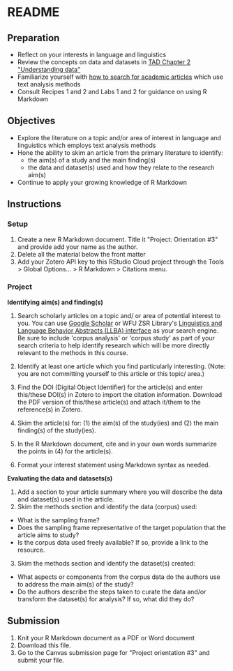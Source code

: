 # README

<!-- REMEMBER: 
You can preview a formatted version of this README.md document by clicking the 'Preview' button in the RStudio toolbar.
-->

## Preparation

- Reflect on your interests in language and linguistics
- Review the concepts on data and datasets in [TAD Chapter 2 "Understanding data"](https://lin380.github.io/coursebook/understanding-data.html)
- Familiarize yourself with [how to search for academic articles](https://guides.zsr.wfu.edu/c.php?g=34575&p=221095) which use text analysis methods
- Consult Recipes 1 and 2 and Labs 1 and 2 for guidance on using R Markdown


## Objectives

- Explore the literature on a topic and/or area of interest in language and linguistics which employs text analysis methods
- Hone the ability to skim an article from the primary literature to identify:
  - the aim(s) of a study and the main finding(s)
  - the data and dataset(s) used and how they relate to the research aim(s)
- Continue to apply your growing knowledge of R Markdown

## Instructions

### Setup

1. Create a new R Markdown document. Title it "Project: Orientation #3" and provide add your name as the author. 
2. Delete all the material below the front matter
3. Add your Zotero API key to this RStudio Cloud project through the Tools > Global Options... > R Markdown > Citations menu.

### Project

**Identifying aim(s) and finding(s)**

1. Search scholarly articles on a topic and/ or area of potential interest to you. You can use [Google Scholar](https://scholar.google.com/) or WFU ZSR Library's [Linguistics and Language Behavior Abstracts (LLBA) interface](http://zsr.wfu.edu/databases/purl/28783) as your search engine. Be sure to include 'corpus analysis' or 'corpus study' as part of your search criteria to help identify research which will be more directly relevant to the methods in this course.

2. Identify at least one article which you find particularly interesting. (Note: you are not committing yourself to this article or this topic/ area.) 

3. Find the DOI (Digital Object Identifier) for the article(s) and enter this/these DOI(s) in Zotero to import the citation information. Download the PDF version of this/these article(s) and attach it/them to the reference(s) in Zotero.

4. Skim the article(s) for: (1) the aim(s) of the study(ies) and (2) the main finding(s) of the study(ies).

5. In the R Markdown document, cite and in your own words summarize the points in (4) for the article(s).

6. Format your interest statement using Markdown syntax as needed.

**Evaluating the data and datasets(s)**

1. Add a section to your article summary where you will describe the data and dataset(s) used in the article. 
2. Skim the methods section and identify the data (corpus) used: 
  - What is the sampling frame?
  - Does the sampling frame representative of the target population that the article aims to study?
  - Is the corpus data used freely available? If so, provide a link to the resource.
3. Skim the methods section and identify the dataset(s) created:
  - What aspects or components from the corpus data do the authors use to address the main aim(s) of the study?
  - Do the authors describe the steps taken to curate the data and/or transform the dataset(s) for analysis? If so, what did they do?

## Submission

1. Knit your R Markdown document as a PDF or Word document
2. Download this file.
3. Go to the Canvas submission page for "Project orientation #3" and submit your file. 

